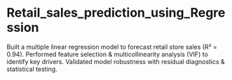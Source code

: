 # Retail_sales_prediction_using_Regression
Built a multiple linear regression model to forecast retail store sales (R² = 0.94). Performed feature selection &amp; multicollinearity analysis (VIF) to identify key drivers. Validated model robustness with residual diagnostics &amp; statistical testing.
